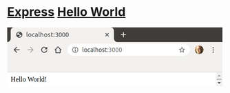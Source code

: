 # [Express](https://expressjs.com) [Hello World](https://expressjs.com/en/starter/hello-world.html)

![hello_world](./docs/hello_world.png?raw=true "hello_world")
